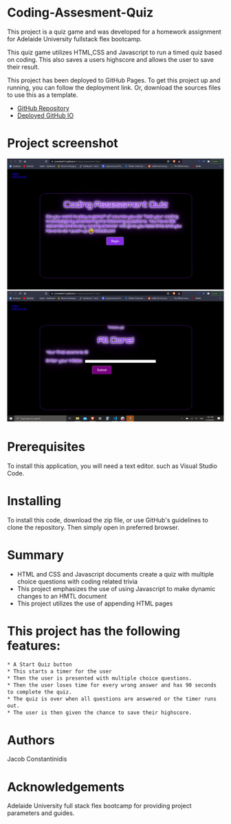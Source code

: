 # Coding-Assesment-Quiz


This project is a quiz game and was developed for a homework assignment for Adelaide University fullstack flex bootcamp.

This quiz game utilizes HTML,CSS and Javascript to run a timed quiz based on coding. This also saves a users highscore and allows the user to save their result.

This project has been deployed to GitHub Pages. To get this project up and running, you can follow the deployment link. Or, download the sources files to use this as a template.

* [GitHub Repository](https://github.com/JCONSTANT112/Coding-Assessment-Quiz)
* [Deployed GitHub IO](https://jconstant112.github.io/Coding-Assessment-Quiz/)

# Project screenshot
!["exampleimg1"](./assets/images/Screenshot-Quiz-Game.png)
!["exampleimg2"](./assets/images/Screenshot2-Quiz-Game.png)

# Prerequisites

To install this application, you will need a text editor. such as Visual Studio Code. 

# Installing

To install this code, download the zip file, or use GitHub's guidelines to clone the repository. Then simply open in preferred browser.


# Summary
* HTML and CSS and Javascript documents create a quiz with multiple choice questions with coding related trivia
* This project emphasizes the use of using Javascript to make dynamic changes to an HMTL document
* This project utilizes the use of appending HTML pages

# This project has the following features: 
    * A Start Quiz button 
    * This starts a timer for the user
    * Then the user is presented with multiple choice questions.
    * Then the user loses time for every wrong answer and has 90 seconds to complete the quiz.
    * The quiz is over when all questions are answered or the timer runs out.
    * The user is then given the chance to save their highscore.

# Authors
 Jacob Constantinidis 


# Acknowledgements
Adelaide University full stack flex bootcamp for providing project parameters and guides.